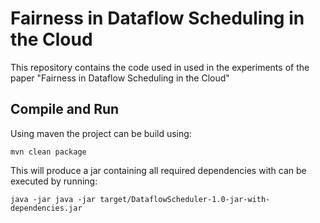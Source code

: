 # Fairness in Dataflow Scheduling in the Cloud

This repository contains the code used in used in the experiments of the paper "Fairness in Dataflow Scheduling in the Cloud"

## Compile and Run
Using maven the project can be build using:

```mvn clean package```

This will produce a jar containing all required dependencies with can be executed by running:

```
java -jar java -jar target/DataflowScheduler-1.0-jar-with-dependencies.jar 
```
